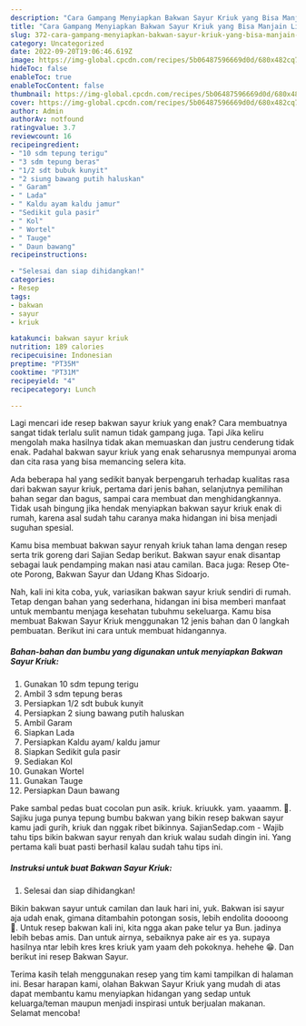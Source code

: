 ```yaml
---
description: "Cara Gampang Menyiapkan Bakwan Sayur Kriuk yang Bisa Manjain Lidah, Buat Buka Puasa Enak"
title: "Cara Gampang Menyiapkan Bakwan Sayur Kriuk yang Bisa Manjain Lidah, Buat Buka Puasa Enak"
slug: 372-cara-gampang-menyiapkan-bakwan-sayur-kriuk-yang-bisa-manjain-lidah-buat-buka-puasa-enak
category: Uncategorized
date: 2022-09-20T19:06:46.619Z
image: https://img-global.cpcdn.com/recipes/5b06487596669d0d/680x482cq70/bakwan-sayur-kriuk-foto-resep-utama.jpg
hideToc: false
enableToc: true
enableTocContent: false
thumbnail: https://img-global.cpcdn.com/recipes/5b06487596669d0d/680x482cq70/bakwan-sayur-kriuk-foto-resep-utama.jpg
cover: https://img-global.cpcdn.com/recipes/5b06487596669d0d/680x482cq70/bakwan-sayur-kriuk-foto-resep-utama.jpg
author: Admin
authorAv: notfound
ratingvalue: 3.7
reviewcount: 16
recipeingredient:
- "10 sdm tepung terigu"
- "3 sdm tepung beras"
- "1/2 sdt bubuk kunyit"
- "2 siung bawang putih haluskan"
- " Garam"
- " Lada"
- " Kaldu ayam kaldu jamur"
- "Sedikit gula pasir"
- " Kol"
- " Wortel"
- " Tauge"
- " Daun bawang"
recipeinstructions:

- "Selesai dan siap dihidangkan!"
categories:
- Resep
tags:
- bakwan
- sayur
- kriuk

katakunci: bakwan sayur kriuk 
nutrition: 189 calories
recipecuisine: Indonesian
preptime: "PT35M"
cooktime: "PT31M"
recipeyield: "4"
recipecategory: Lunch

---
```



Lagi mencari ide resep bakwan sayur kriuk yang enak? Cara membuatnya sangat tidak terlalu sulit namun tidak gampang juga. Tapi Jika keliru mengolah maka hasilnya tidak akan memuaskan dan justru cenderung tidak enak. Padahal bakwan sayur kriuk yang enak seharusnya mempunyai aroma dan cita rasa yang bisa memancing selera kita.


Ada beberapa hal yang sedikit banyak berpengaruh terhadap kualitas rasa dari bakwan sayur kriuk, pertama dari jenis bahan, selanjutnya pemilihan bahan segar dan bagus, sampai cara membuat dan menghidangkannya. Tidak usah bingung jika hendak menyiapkan bakwan sayur kriuk enak di rumah, karena asal sudah tahu caranya maka hidangan ini bisa menjadi suguhan spesial.

Kamu bisa membuat bakwan sayur renyah kriuk tahan lama dengan resep serta trik goreng dari Sajian Sedap berikut. Bakwan sayur enak disantap sebagai lauk pendamping makan nasi atau camilan. Baca juga: Resep Ote-ote Porong, Bakwan Sayur dan Udang Khas Sidoarjo.


Nah, kali ini kita coba, yuk, variasikan bakwan sayur kriuk sendiri di rumah. Tetap dengan bahan yang sederhana, hidangan ini bisa memberi manfaat untuk membantu menjaga kesehatan tubuhmu sekeluarga. Kamu bisa membuat Bakwan Sayur Kriuk menggunakan 12 jenis bahan dan 0 langkah pembuatan. Berikut ini cara untuk membuat hidangannya.

<!--inarticleads1-->

##### Bahan-bahan dan bumbu yang digunakan untuk menyiapkan Bakwan Sayur Kriuk:

1. Gunakan 10 sdm tepung terigu
1. Ambil 3 sdm tepung beras
1. Persiapkan 1/2 sdt bubuk kunyit
1. Persiapkan 2 siung bawang putih haluskan
1. Ambil  Garam
1. Siapkan  Lada
1. Persiapkan  Kaldu ayam/ kaldu jamur
1. Siapkan Sedikit gula pasir
1. Sediakan  Kol
1. Gunakan  Wortel
1. Gunakan  Tauge
1. Persiapkan  Daun bawang


Pake sambal pedas buat cocolan pun asik. kriuk. kriuukk. yam. yaaamm. 🤤. Sajiku juga punya tepung bumbu bakwan yang bikin resep bakwan sayur kamu jadi gurih, kriuk dan nggak ribet bikinnya. SajianSedap.com - Wajib tahu tips bikin bakwan sayur renyah dan kriuk walau sudah dingin ini. Yang pertama kali buat pasti berhasil kalau sudah tahu tips ini. 

<!--inarticleads2-->

##### Instruksi untuk buat Bakwan Sayur Kriuk:


1. Selesai dan siap dihidangkan!

Bikin bakwan sayur untuk camilan dan lauk hari ini, yuk. Bakwan isi sayur aja udah enak, gimana ditambahin potongan sosis, lebih endolita doooong 🤤. Untuk resep bakwan kali ini, kita ngga akan pake telur ya Bun. jadinya lebih bebas amis. Dan untuk airnya, sebaiknya pake air es ya. supaya hasilnya ntar lebih kres kres kriuk yam yaam deh pokoknya. hehehe 😁. Dan berikut ini resep Bakwan Sayur. 

Terima kasih telah menggunakan resep yang tim kami tampilkan di halaman ini. Besar harapan kami, olahan Bakwan Sayur Kriuk yang mudah di atas dapat membantu kamu menyiapkan hidangan yang sedap untuk keluarga/teman maupun menjadi inspirasi untuk berjualan makanan. Selamat mencoba!
